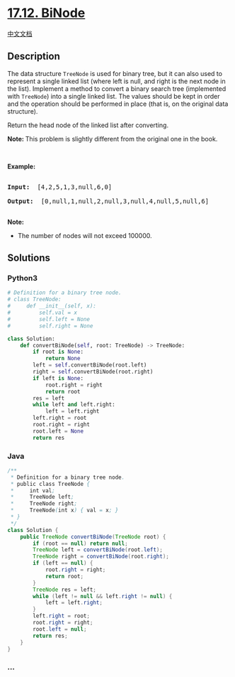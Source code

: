 # [17.12. BiNode](https://leetcode-cn.com/problems/binode-lcci)

[中文文档](/lcci/17.12.BiNode/README.md)

## Description

<p>The data structure&nbsp;<code>TreeNode</code>&nbsp;is used for binary tree, but it can also used to represent a single linked list (where left is null, and right is the next node in the list). Implement a method to convert a binary search tree (implemented with <code>TreeNode</code>) into a single&nbsp;linked list. The values should be kept in order and the operation should be performed in place (that is, on the original data structure).</p>

<p>Return the head node of the linked list after converting.</p>

<p><b>Note:&nbsp;</b>This problem is slightly different from the original one in the book.</p>

<p>&nbsp;</p>

<p><strong>Example: </strong></p>

<pre>

<strong>Input: </strong> [4,2,5,1,3,null,6,0]

<strong>Output: </strong> [0,null,1,null,2,null,3,null,4,null,5,null,6]

</pre>

<p><strong>Note: </strong></p>

<ul>
	<li>The number of nodes will not exceed&nbsp;100000.</li>
</ul>

## Solutions

<!-- tabs:start -->

### **Python3**

```python
# Definition for a binary tree node.
# class TreeNode:
#     def __init__(self, x):
#         self.val = x
#         self.left = None
#         self.right = None

class Solution:
    def convertBiNode(self, root: TreeNode) -> TreeNode:
        if root is None:
            return None
        left = self.convertBiNode(root.left)
        right = self.convertBiNode(root.right)
        if left is None:
            root.right = right
            return root
        res = left
        while left and left.right:
            left = left.right
        left.right = root
        root.right = right
        root.left = None
        return res
```

### **Java**

```java
/**
 * Definition for a binary tree node.
 * public class TreeNode {
 *     int val;
 *     TreeNode left;
 *     TreeNode right;
 *     TreeNode(int x) { val = x; }
 * }
 */
class Solution {
    public TreeNode convertBiNode(TreeNode root) {
        if (root == null) return null;
        TreeNode left = convertBiNode(root.left);
        TreeNode right = convertBiNode(root.right);
        if (left == null) {
            root.right = right;
            return root;
        }
        TreeNode res = left;
        while (left != null && left.right != null) {
            left = left.right;
        }
        left.right = root;
        root.right = right;
        root.left = null;
        return res;
    }
}
```

### **...**

```

```

<!-- tabs:end -->
